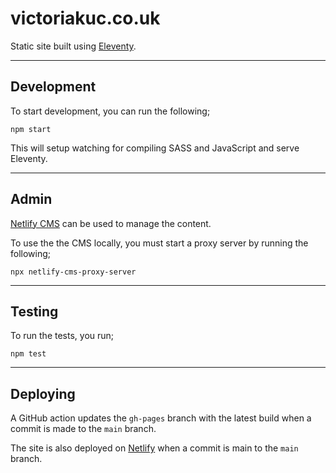 # victoriakuc.co.uk

Static site built using [Eleventy](https://www.11ty.dev).

---

## Development

To start development, you can run the following;

```npm start```

This will setup watching for compiling SASS and JavaScript and serve Eleventy.

---

## Admin

[Netlify CMS](https://www.netlifycms.org) can be used to manage the content.

To use the the CMS locally, you must start a proxy server by running the following;

```npx netlify-cms-proxy-server```

---

## Testing

To run the tests, you run;

```npm test```

---

## Deploying

A GitHub action updates the `gh-pages` branch with the latest build when a commit is made to the `main` branch.

The site is also deployed on [Netlify](https://www.netlify.com) when a commit is main to the `main` branch.
